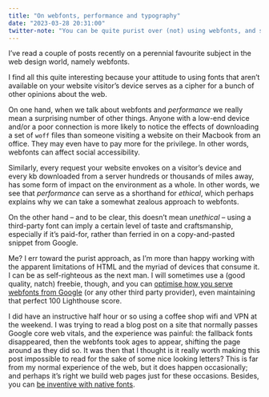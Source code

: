 ```yaml
---
title: "On webfonts, performance and typography"
date: "2023-03-28 20:31:00"
twitter-note: "You can be quite purist over (not) using webfonts, and sometimes that approach makes sense."
---
```



I’ve read a couple of posts recently on a perennial favourite subject in the web design world, namely webfonts.

I find all this quite interesting because your attitude to using fonts that aren’t available on your website visitor’s device serves as a cipher for a bunch of other opinions about the web.

On one hand, when we talk about webfonts and _performance_ we really mean a surprising number of other things. Anyone with a low-end device and/or a poor connection is more likely to notice the effects of downloading a set of `woff` files than someone visiting a website on their Macbook from an office. They may even have to pay more for the privilege. In other words, webfonts can affect social accessibility.

Similarly, every request your website envokes on a visitor’s device and every kb downloaded from a server hundreds or thousands of miles away, has some form of impact on the environment as a whole. In other words, we see that _performance_ can serve as a shorthand for _ethical_, which perhaps explains why we can take a somewhat zealous approach to webfonts.

On the other hand – and to be clear, this doesn’t mean _unethical_ – using a third-party font can imply a certain level of taste and craftsmanship, especially if it’s paid-for, rather than ferried in on a copy-and-pasted snippet from Google.

Me? I err toward the purist approach, as I’m more than happy working with the apparent limitations of HTML and the myriad of devices that consume it. I can be as self-righteous as the next man. I will sometimes use a (good quality, natch) freebie, though, and you can [optimise how you serve webfonts from Google](https://csswizardry.com/2020/05/the-fastest-google-fonts/) (or any other third party provider), even maintaining that perfect 100 Lighthouse score.

I did have an instructive half hour or so using a coffee shop wifi and VPN at the weekend. I was trying to read a blog post on a site that normally passes Google core web vitals, and the experience was painful: the fallback fonts disappeared, then the webfonts took ages to appear, shifting the page around as they did so. It was then that I thought is it really worth making this post impossible to read for the sake of some nice looking letters? This is far from my normal experience of the web, but it does happen occasionally; and perhaps it’s right we build web pages just for these occasions. Besides, you can [be inventive with native fonts](https://modernfontstacks.com/).
